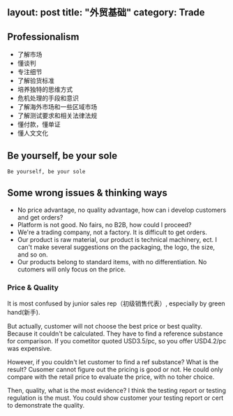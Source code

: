 layout: post
title: "外贸基础"
category: Trade
---

## Professionalism

- 了解市场
- 懂谈判
- 专注细节
- 了解验货标准
- 培养独特的思维方式
- 危机处理的手段和意识
- 了解海外市场和一些区域市场
- 了解测试要求和相关法律法规
- 懂付款，懂单证
- 懂人文文化

## Be yourself, be your sole

    Be yourself, be your sole

## Some wrong issues & thinking ways

- No price advantage, no quality advantage, how can i develop customers and get orders?
- Platform is not good. No fairs, no B2B, how could I proceed?
- We're a trading company, not a factory. It is difficult to get orders.
- Our product is raw material, our product is technical machinery, ect. I can't make several suggestions on the packaging, the logo, the size, and so on.
- Our products belong to standard items, with no differentiation. No cutomers will only focus on the price.

### Price & Quality

It is most confused by junior sales rep（初级销售代表）, especially by green hand(新手).

But actually, customer will not choose the best price or best quality. Because it couldn't be calculated. They have to find a reference substance for comparison. If you cometitor quoted USD3.5/pc, so you offer USD4.2/pc was expensive.

However, if you couldn't let customer to find a ref substance? What is the result? Cusomer cannot figure out the pricing is good or not. He could only compare with the retail price to evaluate the price, with no toher choice.

Then, quality, what is the most evidence? I think the testing report or testing regulation is the must. You could show customer your testing report or cert to demonstrate the quality.


